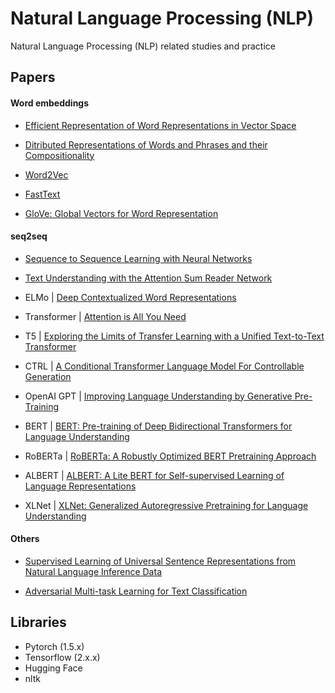 # Natural Language Processing (NLP)
Natural Language Processing (NLP) related studies and practice
##  Papers

#### Word embeddings

- [Efficient Representation of Word Representations in Vector Space](https://arxiv.org/abs/1301.3781)
- [Ditributed Representations of Words and Phrases and their Compositionality](https://arxiv.org/abs/1310.4546)
- [Word2Vec](https://arxiv.org/pdf/1301.3781.pdf)

- [FastText](https://arxiv.org/pdf/1607.04606.pdf)

- [GloVe: Global Vectors for Word Representation](https://nlp.stanford.edu/pubs/glove.pdf) 

  

#### seq2seq

- [Sequence to Sequence Learning with Neural Networks](https://arxiv.org/abs/1409.3215)

* [Text Understanding with the Attention Sum Reader Network](https://arxiv.org/abs/1603.01547) 

* ELMo | [Deep Contextualized Word Representations](https://arxiv.org/abs/1802.05365)

* Transformer | [Attention is All You Need](https://arxiv.org/pdf/1706.03762.pdf)

* T5 | [Exploring the Limits of Transfer Learning with a Unified Text-to-Text Transformer](https://arxiv.org/pdf/1910.10683.pdf)

* CTRL | [A Conditional Transformer Language Model For Controllable Generation](https://arxiv.org/pdf/1909.05858.pdf)

* OpenAI GPT | [Improving Language Understanding by Generative Pre-Training](https://pdfs.semanticscholar.org/cd18/800a0fe0b668a1cc19f2ec95b5003d0a5035.pdf?_ga=2.40131109.647956165.1588658157-925505706.1588658157)

* BERT | [BERT: Pre-training of Deep Bidirectional Transformers for Language Understanding](https://arxiv.org/abs/1810.04805)

* RoBERTa | [RoBERTa: A Robustly Optimized BERT Pretraining Approach](https://arxiv.org/pdf/1907.11692.pdf)

* ALBERT | [ALBERT: A Lite BERT for Self-supervised Learning of Language Representations](https://arxiv.org/pdf/1909.11942.pdf)

* XLNet | [XLNet: Generalized Autoregressive Pretraining for Language Understanding](https://arxiv.org/pdf/1906.08237.pdf)

  

#### Others

- [Supervised Learning of Universal Sentence Representations from Natural Language Inference Data](https://arxiv.org/abs/1705.02364)

* [Adversarial Multi-task Learning for Text Classification](https://arxiv.org/abs/1704.05742) 

  

##  Libraries
* Pytorch (1.5.x)
* Tensorflow (2.x.x)
* Hugging Face
* nltk
